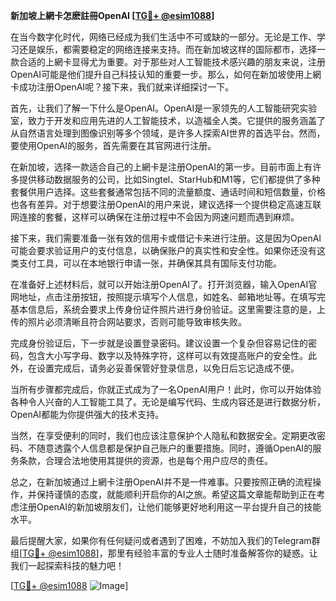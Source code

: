 **新加坡上網卡怎麽註冊OpenAI [[TG💪+ @esim1088](https://t.me/s/esim1088)]**

在当今数字化时代，网络已经成为我们生活中不可或缺的一部分。无论是工作、学习还是娱乐，都需要稳定的网络连接来支持。而在新加坡这样的国际都市，选择一款合适的上網卡显得尤为重要。对于那些对人工智能技术感兴趣的朋友来说，注册OpenAI可能是他们提升自己科技认知的重要一步。那么，如何在新加坡使用上網卡成功注册OpenAI呢？接下来，我们就来详细探讨一下。

首先，让我们了解一下什么是OpenAI。OpenAI是一家领先的人工智能研究实验室，致力于开发和应用先进的人工智能技术，以造福全人类。它提供的服务涵盖了从自然语言处理到图像识别等多个领域，是许多人探索AI世界的首选平台。然而，要使用OpenAI的服务，首先需要在其官网进行注册。

在新加坡，选择一款适合自己的上網卡是注册OpenAI的第一步。目前市面上有许多提供移动数据服务的公司，比如Singtel、StarHub和M1等，它们都提供了多种套餐供用户选择。这些套餐通常包括不同的流量额度、通话时间和短信数量，价格也各有差异。对于想要注册OpenAI的用户来说，建议选择一个提供稳定高速互联网连接的套餐，这样可以确保在注册过程中不会因为网速问题而遇到麻烦。

接下来，我们需要准备一张有效的信用卡或借记卡来进行注册。这是因为OpenAI可能会要求验证用户的支付信息，以确保账户的真实性和安全性。如果你还没有这类支付工具，可以在本地银行申请一张，并确保其具有国际支付功能。

在准备好上述材料后，就可以开始注册OpenAI了。打开浏览器，输入OpenAI官网地址，点击注册按钮，按照提示填写个人信息，如姓名、邮箱地址等。在填写完基本信息后，系统会要求上传身份证件照片进行身份验证。这里需要注意的是，上传的照片必须清晰且符合网站要求，否则可能导致审核失败。

完成身份验证后，下一步就是设置登录密码。建议设置一个复杂但容易记住的密码，包含大小写字母、数字以及特殊字符，这样可以有效提高账户的安全性。此外，在设置完成后，请务必妥善保管好登录信息，以免日后忘记造成不便。

当所有步骤都完成后，你就正式成为了一名OpenAI用户！此时，你可以开始体验各种令人兴奋的人工智能工具了。无论是编写代码、生成内容还是进行数据分析，OpenAI都能为你提供强大的技术支持。

当然，在享受便利的同时，我们也应该注意保护个人隐私和数据安全。定期更改密码、不随意透露个人信息都是保护自己账户的重要措施。同时，遵循OpenAI的服务条款，合理合法地使用其提供的资源，也是每个用户应尽的责任。

总之，在新加坡通过上網卡注册OpenAI并不是一件难事。只要按照正确的流程操作，并保持谨慎的态度，就能顺利开启你的AI之旅。希望这篇文章能帮助到正在考虑注册OpenAI的新加坡朋友们，让他们能够更好地利用这一平台提升自己的技能水平。

最后提醒大家，如果你有任何疑问或者遇到了困难，不妨加入我们的Telegram群组[[TG💪+ @esim1088](https://t.me/s/esim1088)]，那里有经验丰富的专业人士随时准备解答你的疑惑。让我们一起探索科技的魅力吧！

[[TG💪+ @esim1088](https://t.me/s/esim1088) ![Image](https://i.postimg.cc/4NQfJmqS/Snipaste-2025-05-13-00-14-12.png)]